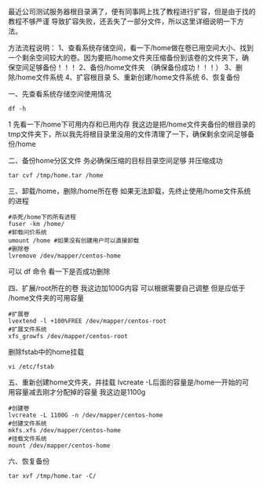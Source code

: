
最近公司测试服务器根目录满了，便有同事网上找了教程进行扩容，但是由于找的教程不够严谨 导致扩容失败，还丢失了一部分文件，所以这里详细说明一下方法。

方法流程说明：
1、查看系统存储空间，看一下/home做在卷已用空间大小、找到一个剩余空间较大的卷。因为要把/home文件夹压缩备份到该卷的文件夹下，确保空间足够备份！！！
2、备份/home文件夹 （确保备份成功！！！）
3、删除/home文件系统
4、扩容根目录
5、重新创建/home文件系统
6、恢复备份

一、先查看系统存储空间使用情况
```
df -h
```
1
先看一下/home下可用内存和已用内存
我这边是把/home文件夹备份的根目录的tmp文件夹下，所以我先将根目录里没用的文件清理了一下，确保剩余空间足够备份/home

二、备份home分区文件
务必确保压缩的目标目录空间足够 并压缩成功

```
tar cvf /tmp/home.tar /home
```
三、卸载/home，删除/home所在卷
如果无法卸载，先终止使用/home文件系统的进程

```
#杀死/home下的所有进程
fuser -km /home/
#卸载问价系统
umount /home #如果没有创建用户可以直接卸载
#删除卷
lvremove /dev/mapper/centos-home
```
可以 df 命令 看一下是否成功删除

四、扩展/root所在的卷
我这边加100G内容 可以根据需要自己调整
但是应低于 /home文件夹的可用容量

```
#扩展卷
lvextend -l +100%FREE /dev/mapper/centos-root
#扩展文件系统
xfs_growfs /dev/mapper/centos-root
```

删除fstab中的home挂载

```
vi /etc/fstab
```

五、重新创建home文件夹，并挂载
lvcreate -L后面的容量是/home一开始的可用容量减去刚才分配掉的容量 我这边是1100g

```
#创建卷
lvcreate -L 1100G -n /dev/mapper/centos-home
#创建文件系统
mkfs.xfs /dev/mapper/centos-home
#挂载文件系统
mount /dev/mapper/centos-home
```

六、恢复备份
```
tar xvf /tmp/home.tar -C/
```
